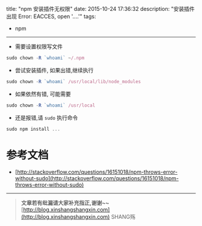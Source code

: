 title: "npm 安装插件无权限"
date: 2015-10-24 17:36:32
description: "安装插件出现 Error: EACCES, open '....'"
tags:
- npm

---

-  需要设置权限写文件

```js
sudo chown -R `whoami` ~/.npm
```
- 尝试安装插件, 如果出错,继续执行

```js
sudo chown -R `whoami` /usr/local/lib/node_modules
```
- 如果依然有错, 可能需要

```js
sudo chown -R `whoami` /usr/local
```
- 还是报错,请 `sudo` 执行命令

```js
sudo npm install ...
```


# 参考文档

- [http://stackoverflow.com/questions/16151018/npm-throws-error-without-sudo](http://stackoverflow.com/questions/16151018/npm-throws-error-without-sudo)

-----------------------

> **文章若有纰漏请大家补充指正,谢谢~~**
> [http://blog.xinshangshangxin.com](http://blog.xinshangshangxin.com) SHANG殇


